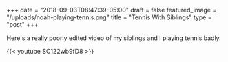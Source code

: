 +++
date = "2018-09-03T08:47:39-05:00"
draft = false
featured_image = "/uploads/noah-playing-tennis.png"
title = "Tennis With Siblings"
type = "post"
+++

Here's a really poorly edited video of my siblings and I playing tennis badly.

{{< youtube SC122wb9fD8 >}}
